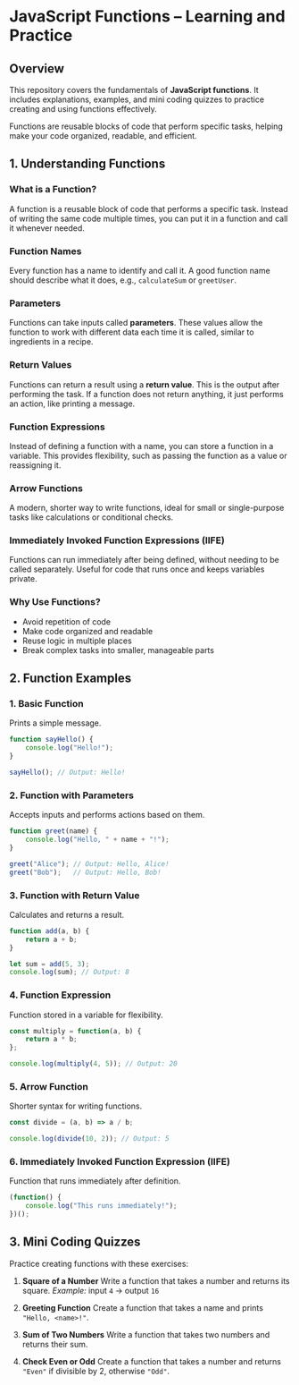 

# JavaScript Functions – Learning and Practice

## Overview

This repository covers the fundamentals of **JavaScript functions**. It includes explanations, examples, and mini coding quizzes to practice creating and using functions effectively.

Functions are reusable blocks of code that perform specific tasks, helping make your code organized, readable, and efficient.


## **1. Understanding Functions**

### **What is a Function?**

A function is a reusable block of code that performs a specific task. Instead of writing the same code multiple times, you can put it in a function and call it whenever needed.


### **Function Names**

Every function has a name to identify and call it. A good function name should describe what it does, e.g., `calculateSum` or `greetUser`.


### **Parameters**

Functions can take inputs called **parameters**. These values allow the function to work with different data each time it is called, similar to ingredients in a recipe.


### **Return Values**

Functions can return a result using a **return value**. This is the output after performing the task. If a function does not return anything, it just performs an action, like printing a message.


### **Function Expressions**

Instead of defining a function with a name, you can store a function in a variable. This provides flexibility, such as passing the function as a value or reassigning it.


### **Arrow Functions**

A modern, shorter way to write functions, ideal for small or single-purpose tasks like calculations or conditional checks.


### **Immediately Invoked Function Expressions (IIFE)**

Functions can run immediately after being defined, without needing to be called separately. Useful for code that runs once and keeps variables private.


### **Why Use Functions?**

* Avoid repetition of code
* Make code organized and readable
* Reuse logic in multiple places
* Break complex tasks into smaller, manageable parts


## **2. Function Examples**

### **1. Basic Function**

Prints a simple message.

```javascript
function sayHello() {
    console.log("Hello!");
}

sayHello(); // Output: Hello!
```


### **2. Function with Parameters**

Accepts inputs and performs actions based on them.

```javascript
function greet(name) {
    console.log("Hello, " + name + "!");
}

greet("Alice"); // Output: Hello, Alice!
greet("Bob");   // Output: Hello, Bob!
```


### **3. Function with Return Value**

Calculates and returns a result.

```javascript
function add(a, b) {
    return a + b;
}

let sum = add(5, 3);
console.log(sum); // Output: 8
```


### **4. Function Expression**

Function stored in a variable for flexibility.

```javascript
const multiply = function(a, b) {
    return a * b;
};

console.log(multiply(4, 5)); // Output: 20
```


### **5. Arrow Function**

Shorter syntax for writing functions.

```javascript
const divide = (a, b) => a / b;

console.log(divide(10, 2)); // Output: 5
```


### **6. Immediately Invoked Function Expression (IIFE)**

Function that runs immediately after definition.

```javascript
(function() {
    console.log("This runs immediately!");
})();
```


## **3. Mini Coding Quizzes**

Practice creating functions with these exercises:

1. **Square of a Number**
   Write a function that takes a number and returns its square.
   *Example:* input `4` → output `16`

2. **Greeting Function**
   Create a function that takes a name and prints `"Hello, <name>!"`.

3. **Sum of Two Numbers**
   Write a function that takes two numbers and returns their sum.

4. **Check Even or Odd**
   Create a function that takes a number and returns `"Even"` if divisible by 2, otherwise `"Odd"`.
